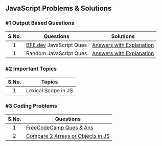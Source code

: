 ## JavaScript Problems & Solutions

### #1 Output Based Questions
| S.No. |  Questions | Solutions |
| :---: | --- | --- |
|   1   | [BFE.dev](https://bigfrontend.dev) JavaScript Ques | [Answers with Explanation](ques/output-based/bfe_javascript_quizzes.md) |
|   1   | Random JavaScript Ques | [Answers with Explanation](ques/output-based/random_javascript_quizzes.md) |


### #2 Important Topics
| S.No. | Topics |
| :---: | --- |
| 1     | Lexical Scope in JS |


### #3 Coding Problems
| S.No. | Questions |
| :---: | --- |
| 1     | [FreeCodeCamp Ques & Ans](ques/coding-problems/fcc-ques/README.md)  |
| 2     | [Compare 2 Arrays or Objects in JS](ques/coding-problems/learners-bucket/compare-arrays-or-objects.js) |
